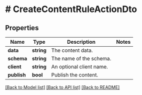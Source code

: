 # # CreateContentRuleActionDto

## Properties

Name | Type | Description | Notes
------------ | ------------- | ------------- | -------------
**data** | **string** | The content data. |
**schema** | **string** | The name of the schema. |
**client** | **string** | An optional client name. |
**publish** | **bool** | Publish the content. |

[[Back to Model list]](../../README.md#models) [[Back to API list]](../../README.md#endpoints) [[Back to README]](../../README.md)
